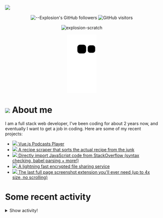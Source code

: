 <picture>
  <source media="(prefers-color-scheme: dark)" srcset="https://user-images.githubusercontent.com/61319150/169753065-1659a66c-faf9-4e8f-b065-b42205df4952.png">
  <img src="https://user-images.githubusercontent.com/61319150/169753029-4ebc7808-4c64-4203-a880-02b38084cca4.png">
</picture>

<div align=center>
  
![--Explosion's GitHub followers](https://img.shields.io/github/followers/Explosion-Scratch?color=00bbbb&style=for-the-badge&logo=github&logoColor=fff) 
![GitHub visitors](https://visitor-badge-reloaded.herokuapp.com/badge?page_id=explosion-scratch.visitor.badge.reloaded&color=00bbbb&style=for-the-badge&logo=github)

</div>

<p align=center><img align="center" src="https://github-readme-streak-stats.herokuapp.com/?user=explosion-scratch&" alt="explosion-scratch" /></p>
<p align=center><img align="center" src="https://raw.githubusercontent.com/Explosion-Scratch/Explosion-scratch/a407529eda6cf7c81265dae00a6eab19d1597632/github-contribution-grid-snake.svg" /></p>

<h1><img src="https://api.iconify.design/noto-v1:beaming-face-with-smiling-eyes.svg" width="25ch"> About me</h1>
  <p>I am a full stack web developer, I've been coding for about 2 years now, and eventually I want to get a job in coding. Here are some of my recent projects:</p>

  <ul>
     <li><a href="https://github.com/explosion-scratch/podcasts_player"><img src="https://api.iconify.design/noto-v1:musical-notes.svg"> Vue.js Podcasts Player</a></li>
     <li><a href="https://github.com/explosion-scratch/recipes/"><img src="https://api.iconify.design/noto-v1:face-savoring-food.svg"> A recipe scraper that sorts the actual recipe from the junk</a></li>
     <li><a href="https://github.com/explosion-scratch/stackoverflow_import/"><img src="https://api.iconify.design/noto-v1:man-technologist-medium-light-skin-tone.svg"> Directly import JavaScript code from StackOverflow (syntax checking, babel parsing + more!)</a></li>
     <li><a href="https://github.com/explosion-scratch/ondrop/"><img src="https://api.iconify.design/noto-v1:cloud-with-lightning.svg"> A lightning fast encrypted file sharing service</a></li>
     <li><a href="https://github.com/explosion-scratch/screenshot_extension/"><img src="https://api.iconify.design/noto-v1:computer-mouse.svg"> The last full page screenshot extension you'll ever need (up to 4x size, no scrolling)</a></li>
  </ul>
  
  # Some recent activity


<details><summary>Show activity!</summary>
<ul>
<li><p>6 hours, 20 minutes ago – <a href="https://github.com/Explosion-Scratch/tools/commit/72c044e3e8da849e38fda6cbcfc47d0bbbc8eae3"><code>72c044e</code></a>– Fix error that broke the whole site hopefully (<a href="https://github.com/Explosion-Scratch/tools">Explosion-Scratch/tools</a>)</p></li>
<li><p>6 hours, 33 minutes ago – <a href="https://github.com/Explosion-Scratch/tools/commit/e2c66b021c95eff1122dba623ae902bd0258da1b"><code>e2c66b0</code></a>– I guess I couldn't change that (<a href="https://github.com/Explosion-Scratch/tools">Explosion-Scratch/tools</a>)</p></li>
<li><p>6 hours, 35 minutes ago – Commented in <a href="https://github.com/antfu/icones/issues/67#issuecomment-1140182262">antfu/icones</a><blockquote> bennetfabian I have added this in my fork of icones 69 </blockquote></p></li>
<li><p>6 hours, 36 minutes ago – <a href="https://github.com/Explosion-Scratch/tools/commit/590d75b7d94bcf51c95fa34cfaad192ebb6641d0"><code>590d75b</code></a>– Epic changes (<a href="https://github.com/Explosion-Scratch/tools">Explosion-Scratch/tools</a>)</p></li>
<li><p>1 day, 3 hours, 10 minutes ago – opened a <a href="https://github.com/2xAA/favicon-waveform/pull/1">pull request</a> in <a href="https://github.com/2xAA/favicon-waveform">2xAA/favicon-waveform</a></p></li>
<li><p>1 day, 3 hours, 11 minutes ago – <a href="https://github.com/Explosion-Scratch/favicon-waveform/commit/be915ed4aca0a421a514c1d8b6e7455fe37db450"><code>be915ed</code></a>– Fix cors error (<a href="https://github.com/Explosion-Scratch/favicon-waveform">Explosion-Scratch/favicon-waveform</a>)</p></li>
<li><p>1 day, 6 hours, 8 minutes ago – Commented in <a href="https://github.com/yt-dlp/yt-dlp/issues/3780#issuecomment-1139325966">yt-dlp/yt-dlp</a><blockquote>Wait that fixed it Thanks </blockquote></p></li>
<li><p>1 day, 22 hours, 22 minutes ago – <a href="https://github.com/Explosion-Scratch/svelte-template/commit/23f88a7e2ba30ddd00f72b8667e99159bbc2917a"><code>23f88a7</code></a>– Update README.md (<a href="https://github.com/Explosion-Scratch/svelte-template">Explosion-Scratch/svelte-template</a>)</p></li>
<li><p>1 day, 22 hours, 32 minutes ago – <a href="https://github.com/Explosion-Scratch/svelte-template/commit/4262946a86b44706cd8a638612eb0c69e8048e66"><code>4262946</code></a>– Template (<a href="https://github.com/Explosion-Scratch/svelte-template">Explosion-Scratch/svelte-template</a>)</p></li>
<li><p>4 days, 19 hours, 28 minutes ago – <a href="https://github.com/Explosion-Scratch/cool_apis/commit/b42c1fd3ceb1b4d49465b9d85255ad5f3e394634"><code>b42c1fd</code></a>– PDF from URL (<a href="https://github.com/Explosion-Scratch/cool_apis">Explosion-Scratch/cool_apis</a>)</p></li>
<li><p>4 days, 19 hours, 51 minutes ago – Commented in <a href="https://github.com/Bijoujs/Bijou.js/pull/365#issuecomment-1134910670">Bijoujs/Bijou.js</a><blockquote>Thanks </blockquote></p></li>
<li><p>5 days, 6 hours, 37 minutes ago – <a href="https://github.com/Explosion-Scratch/Explosion-scratch/commit/9859e636fc093e77a27220f771298234539004ad"><code>9859e63</code></a>– Update start.md (<a href="https://github.com/Explosion-Scratch/Explosion-scratch">Explosion-Scratch/Explosion-scratch</a>)</p></li>
<li><p>5 days, 6 hours, 39 minutes ago – <a href="https://github.com/Explosion-Scratch/Explosion-scratch/commit/e48fb782c19c97a78d777d0862779b82a73ef317"><code>e48fb78</code></a>– Update README.md (<a href="https://github.com/Explosion-Scratch/Explosion-scratch">Explosion-Scratch/Explosion-scratch</a>)</p></li>
<li><p>5 days, 18 hours, 57 minutes ago – Commented in <a href="https://github.com/SuperTux/supertux/issues/2204#issuecomment-1133941656">SuperTux/supertux</a><blockquote>Thanks </blockquote></p></li>
<li><p>6 days, 5 hours, 27 minutes ago – opened a <a href="https://github.com/ScratchAddons/ScratchAddons/pull/4600">pull request</a> in <a href="https://github.com/ScratchAddons/ScratchAddons">ScratchAddons/ScratchAddons</a></p></li>
<li><p>6 days, 5 hours, 27 minutes ago – <a href="https://github.com/Explosion-Scratch/ScratchAddons/commit/07fc86a5704c8f4e7cf9d1648e85673013d98e3c"><code>07fc86a</code></a>– Beautify settings on the "View settings file" page (<a href="https://github.com/Explosion-Scratch/ScratchAddons">Explosion-Scratch/ScratchAddons</a>)</p></li>
<li><p>6 days, 6 hours, 21 minutes ago – <a href="https://github.com/Explosion-Scratch/cool_apis/commit/a12a177f5a089f2e31a27791ce95394b14eb0cf2"><code>a12a177</code></a>– Update README.md (<a href="https://github.com/Explosion-Scratch/cool_apis">Explosion-Scratch/cool_apis</a>)</p></li>
<li><p>6 days, 6 hours, 25 minutes ago – Commented in <a href="https://github.com/Explosion-Scratch/cool_apis/issues/2#issuecomment-1133826978">Explosion-Scratch/cool_apis</a><blockquote>No thanks I prefer to keep this whole thing totally free as that s the point of open source also this seems like a scam </blockquote></p></li>
<li><p>6 days, 21 hours, 58 minutes ago – Commented in <a href="https://github.com/Ademking/BetterViewer/issues/28#issuecomment-1133645647">Ademking/BetterViewer</a><blockquote> But userscript managers are extensions too so how do you install those Sorry I just had no idea that this exists You can also just paste user </blockquote></p></li>
<li><p>6 days, 22 hours, 5 minutes ago – Commented in <a href="https://github.com/Explosion-Scratch/Guavabi-is-awesome/pull/15#issuecomment-1133644544">Explosion-Scratch/Guavabi-is-awesome</a><blockquote> </blockquote></p></li>
<li><p>6 days, 22 hours, 6 minutes ago – <a href="https://github.com/Explosion-Scratch/Guavabi-is-awesome/commit/816e839d453944c51ba6321e878fc7716e227577"><code>816e839</code></a>– removed xavierbloemen (<a href="https://github.com/Explosion-Scratch/Guavabi-is-awesome">Explosion-Scratch/Guavabi-is-awesome</a>)</p></li>
<li><p>6 days, 22 hours, 6 minutes ago – Merged a <a href="https://github.com/Explosion-Scratch/Guavabi-is-awesome/pull/15">pull request</a> in <a href="https://github.com/Explosion-Scratch/Guavabi-is-awesome">Explosion-Scratch/Guavabi-is-awesome</a></p></li>
</ul>
</details>
